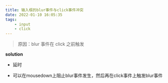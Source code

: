 ```yaml
---
title: 输入框的blur事件与click事件冲突
date: 2022-01-10 16:05:35
tags:
    - input
    - click
---
```

> 原因：blur 事件在 click 之前触发

<!--more-->
**solution**
- 延时

- 可以在mousedown上阻止blur事件发生，然后再在click事件上触发blur事件
